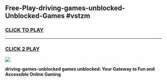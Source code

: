 
## Free-Play-driving-games-unblocked-Unblocked-Games #vstzm
<h3>
<a href="https://news.freeplayer.one?title=driving-games-unblocked&ref=8M">CLICK TO PLAY</a></h3>
<hr>

<h3>
<a href="https://news.freeplayer.one?title=driving-games-unblocked&ref=8M">CLICK 2 PLAY</a>
  
</h3>

<a href="https://news.freeplayer.one?title=driving-games-unblocked&ref=8M"><img src="https://clearcache.store/games.png"></a>


**driving-games-unblocked games unblocked: Your Gateway to Fun and Accessible Online Gaming**
